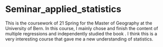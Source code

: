 # Seminar_applied_statistics

This is the coursework of 21 Spring for the Master of Geography at the University of Bern.
In this course, I mainly chose and finish the content of multiple regressions and independently studied the book <An Introduction to Statistical Learning: With Applications in R>.
I think this is a very interesting course that gave me a new understanding of statistics.
